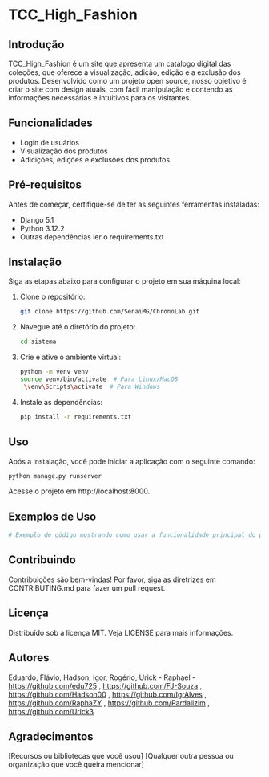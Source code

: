 # TCC_High_Fashion

## Introdução

TCC_High_Fashion é um site que apresenta um catálogo digital das coleções, que oferece a visualização, adição, edição e a exclusão dos produtos. Desenvolvido como um projeto open source, nosso objetivo é criar o site com design atuais, com fácil manipulação e contendo as informações necessárias e intuitivos para os visitantes.

## Funcionalidades

- Login de usuários
- Visualização dos produtos
- Adicições, edições e exclusões dos produtos

## Pré-requisitos

Antes de começar, certifique-se de ter as seguintes ferramentas instaladas:

- Django 5.1
- Python 3.12.2
- Outras dependências ler o requirements.txt

## Instalação

Siga as etapas abaixo para configurar o projeto em sua máquina local:

1. Clone o repositório:
    ```bash
    git clone https://github.com/SenaiMG/ChronoLab.git
    ```
2. Navegue até o diretório do projeto:
    ```bash
    cd sistema
    ```
3. Crie e ative o ambiente virtual:
    ```bash
    python -m venv venv
    source venv/bin/activate  # Para Linux/MacOS
    .\venv\Scripts\activate  # Para Windows
    ```
4. Instale as dependências:
    ```bash
    pip install -r requirements.txt
    ```

## Uso

Após a instalação, você pode iniciar a aplicação com o seguinte comando:

```bash
python manage.py runserver
```

Acesse o projeto em http://localhost:8000.

## Exemplos de Uso
```python
# Exemplo de código mostrando como usar a funcionalidade principal do projeto
```

## Contribuindo

Contribuições são bem-vindas! Por favor, siga as diretrizes em CONTRIBUTING.md para fazer um pull request.

## Licença

Distribuído sob a licença MIT. Veja LICENSE para mais informações.

## Autores

Eduardo, Flávio, Hadson, Igor, Rogério, Urick - Raphael - https://github.com/edu725 , https://github.com/FJ-Souza , https://github.com/Hadson00 , https://github.com/IgrAlves , https://github.com/RaphaZY , https://github.com/Pardallzim , https://github.com/Urick3

## Agradecimentos
[Recursos ou bibliotecas que você usou]
[Qualquer outra pessoa ou organização que você queira mencionar]
